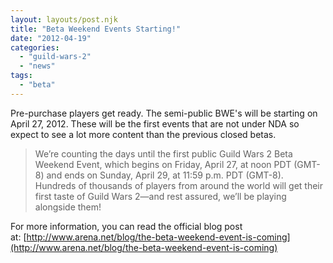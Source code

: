 ```yaml
---
layout: layouts/post.njk
title: "Beta Weekend Events Starting!"
date: "2012-04-19"
categories: 
  - "guild-wars-2"
  - "news"
tags: 
  - "beta"
---
```


Pre-purchase players get ready. The semi-public BWE's will be starting on April 27, 2012. These will be the first events that are not under NDA so expect to see a lot more content than the previous closed betas.

> We’re counting the days until the first public Guild Wars 2 Beta Weekend Event, which begins on Friday, April 27, at noon PDT (GMT-8) and ends on Sunday, April 29, at 11:59 p.m. PDT (GMT-8). Hundreds of thousands of players from around the world will get their first taste of Guild Wars 2—and rest assured, we’ll be playing alongside them!

For more information, you can read the official blog post at: [http://www.arena.net/blog/the-beta-weekend-event-is-coming](http://www.arena.net/blog/the-beta-weekend-event-is-coming)
